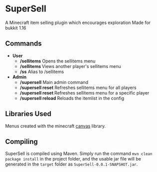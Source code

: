 # SuperSell

A Minecraft item selling plugin which encourages exploration
Made for bukkit 1.16

## Commands
* **User**
    * **/sellitems** Opens the sellitems menu
	* **/sellitems <player>** Views another player's sellitems menu
    * **/ss** Alias to /sellitems
* **Admin**
    * **/supersell** Main admin command
    * **/supersell reset** Refreshes sellitems menu for all players
    * **/supersell reset <player>** Refreshes sellitems menu for a specific player
    * **/supersell reload** Reloads the itemlist in the config

## Libraries Used
Menus created with the minecraft [canvas](https://github.com/IPVP-MC/canvas) library.

## Compiling
SuperSell is compiled using Maven. Simply run the command
`mvn clean package install`
in the project folder, and the usable jar file will be generated in the `target` folder as `SuperSell-0.0.1-SNAPSHOT.jar`.